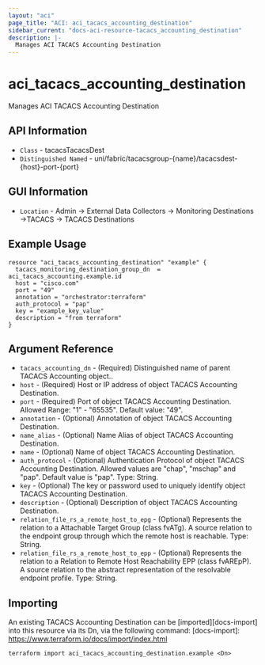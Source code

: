 ```yaml
---
layout: "aci"
page_title: "ACI: aci_tacacs_accounting_destination"
sidebar_current: "docs-aci-resource-tacacs_accounting_destination"
description: |-
  Manages ACI TACACS Accounting Destination
---
```


# aci_tacacs_accounting_destination #
Manages ACI TACACS Accounting Destination

## API Information ##
* `Class` - tacacsTacacsDest
* `Distinguished Named` - uni/fabric/tacacsgroup-{name}/tacacsdest-{host}-port-{port}

## GUI Information ##
* `Location` - Admin -> External Data Collectors -> Monitoring Destinations ->TACACS -> TACACS Destinations


## Example Usage ##
```hcl
resource "aci_tacacs_accounting_destination" "example" {
  tacacs_monitoring_destination_group_dn  = aci_tacacs_accounting.example.id
  host = "cisco.com"
  port = "49"
  annotation = "orchestrator:terraform"
  auth_protocol = "pap"
  key = "example_key_value"
  description = "from terraform"
}
```

## Argument Reference ##
* `tacacs_accounting_dn` - (Required) Distinguished name of parent TACACS Accounting object..
* `host` - (Required) Host or IP address of object TACACS Accounting Destination.
* `port` - (Required) Port of object TACACS Accounting Destination. Allowed Range: "1" - "65535". Default value: "49".
* `annotation` - (Optional) Annotation of object TACACS Accounting Destination.
* `name_alias` - (Optional) Name Alias of object TACACS Accounting Destination.
* `name` - (Optional) Name of object TACACS Accounting Destination.
* `auth_protocol` - (Optional) Authentication Protocol of object TACACS Accounting Destination. Allowed values are "chap", "mschap" and "pap". Default value is "pap". Type: String.
* `key` - (Optional) The key or password used to uniquely identify object TACACS Accounting Destination.
* `description` - (Optional) Description of object TACACS Accounting Destination.
* `relation_file_rs_a_remote_host_to_epg` - (Optional) Represents the relation to a Attachable Target Group (class fvATg). A source relation to the endpoint group through which the remote host is reachable. Type: String.
* `relation_file_rs_a_remote_host_to_epp` - (Optional) Represents the relation to a Relation to Remote Host  Reachability EPP (class fvAREpP). A source relation to the abstract representation of the resolvable endpoint profile. Type: String.


## Importing ##
An existing TACACS Accounting Destination can be [imported][docs-import] into this resource via its Dn, via the following command:
[docs-import]: https://www.terraform.io/docs/import/index.html


```
terraform import aci_tacacs_accounting_destination.example <Dn>
```